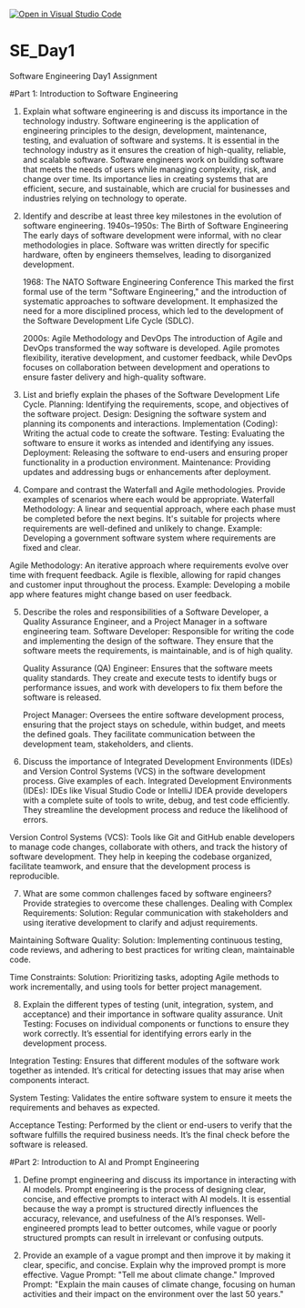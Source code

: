 [![Open in Visual Studio Code](https://classroom.github.com/assets/open-in-vscode-2e0aaae1b6195c2367325f4f02e2d04e9abb55f0b24a779b69b11b9e10269abc.svg)](https://classroom.github.com/online_ide?assignment_repo_id=16983462&assignment_repo_type=AssignmentRepo)
# SE_Day1
Software Engineering Day1 Assignment

#Part 1: Introduction to Software Engineering

1. Explain what software engineering is and discuss its importance in the technology industry.
   Software engineering is the application of engineering principles to the design, development, maintenance, testing, and evaluation of software and systems. It is essential in the technology industry as it ensures the creation of high-quality, reliable, and scalable software. Software engineers work on building software that meets the needs of users while managing complexity, risk, and change over time. Its importance lies in creating systems that are efficient, secure, and sustainable, which are crucial for businesses and industries relying on technology to operate.


2. Identify and describe at least three key milestones in the evolution of software engineering.
   1940s–1950s: The Birth of Software Engineering
   The early days of software development were informal, with no clear methodologies in place. Software was written directly for specific hardware, often by engineers themselves, leading to disorganized development.

   1968: The NATO Software Engineering Conference
   This marked the first formal use of the term "Software Engineering," and the introduction of systematic approaches to software development. It emphasized the need for a more disciplined process, which led to the development of the Software Development Life Cycle (SDLC).

   2000s: Agile Methodology and DevOps
   The introduction of Agile and DevOps transformed the way software is developed. Agile promotes flexibility, iterative development, and customer feedback, while DevOps focuses on collaboration between development and operations to ensure faster delivery and high-quality software.

3. List and briefly explain the phases of the Software Development Life Cycle.
   Planning: Identifying the requirements, scope, and objectives of the software project.
   Design: Designing the software system and planning its components and interactions.
   Implementation (Coding): Writing the actual code to create the software.
   Testing: Evaluating the software to ensure it works as intended and identifying any issues.
   Deployment: Releasing the software to end-users and ensuring proper functionality in a production environment.
   Maintenance: Providing updates and addressing bugs or enhancements after deployment.

4. Compare and contrast the Waterfall and Agile methodologies. Provide examples of scenarios where each would be appropriate.
  Waterfall Methodology:
  A linear and sequential approach, where each phase must be completed before the next begins. It's suitable for projects where requirements are well-defined and unlikely to change. Example: Developing a government software system where requirements are fixed and clear.

  Agile Methodology:
  An iterative approach where requirements evolve over time with frequent feedback. Agile is flexible, allowing for rapid changes and customer input throughout the process. Example: Developing a mobile app where features might change based on user feedback.


5. Describe the roles and responsibilities of a Software Developer, a Quality Assurance Engineer, and a Project Manager in a software engineering team.
   Software Developer:
   Responsible for writing the code and implementing the design of the software. They ensure that the software meets the requirements, is maintainable, and is of high quality.

   Quality Assurance (QA) Engineer:
   Ensures that the software meets quality standards. They create and execute tests to identify bugs or performance issues, and work with developers to fix them before the software is released.

   Project Manager:
   Oversees the entire software development process, ensuring that the project stays on schedule, within budget, and meets the defined goals. They facilitate communication between the development team, stakeholders, and clients.


6. Discuss the importance of Integrated Development Environments (IDEs) and Version Control   Systems (VCS) in the software development process. Give examples of each.
  Integrated Development Environments (IDEs):
  IDEs like Visual Studio Code or IntelliJ IDEA provide developers with a complete suite of tools to write, debug, and test code efficiently. They streamline the development process and reduce the likelihood of errors.

  Version Control Systems (VCS):
  Tools like Git and GitHub enable developers to manage code changes, collaborate with others, and track the history of software development. They help in keeping the codebase organized, facilitate teamwork, and ensure that the development process is reproducible.


7. What are some common challenges faced by software engineers? Provide strategies to overcome these challenges.
  Dealing with Complex Requirements:
  Solution: Regular communication with stakeholders and using iterative development to clarify and adjust requirements.

  Maintaining Software Quality:
  Solution: Implementing continuous testing, code reviews, and adhering to best practices for writing clean, maintainable code.

  Time Constraints:
  Solution: Prioritizing tasks, adopting Agile methods to work incrementally, and using tools for better project management.


8. Explain the different types of testing (unit, integration, system, and acceptance) and their importance in software quality assurance.
  Unit Testing:
  Focuses on individual components or functions to ensure they work correctly. It’s essential for identifying errors early in the development process.

  Integration Testing:
  Ensures that different modules of the software work together as intended. It’s critical for detecting issues that may arise when components interact.

  System Testing:
  Validates the entire software system to ensure it meets the requirements and behaves as expected.

  Acceptance Testing:
  Performed by the client or end-users to verify that the software fulfills the required business needs. It’s the final check before the software is released.


#Part 2: Introduction to AI and Prompt Engineering


1. Define prompt engineering and discuss its importance in interacting with AI models.
   Prompt engineering is the process of designing clear, concise, and effective prompts to interact with AI models. It is essential because the way a prompt is structured directly influences the accuracy, relevance, and usefulness of the AI’s responses. Well-engineered prompts lead to better outcomes, while vague or poorly structured prompts can result in irrelevant or confusing outputs.


2. Provide an example of a vague prompt and then improve it by making it clear, specific, and concise. Explain why the improved prompt is more effective.
  Vague Prompt: "Tell me about climate change."
  Improved Prompt: "Explain the main causes of climate change, focusing on human activities and their impact on the environment over the last 50 years."

